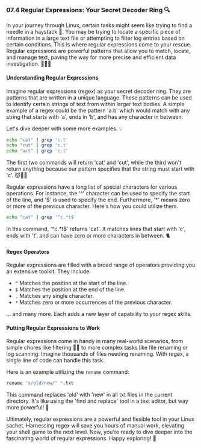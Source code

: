 ### 07.4 Regular Expressions: Your Secret Decoder Ring 🔍

In your journey through Linux, certain tasks might seem like trying to find a needle in a haystack 🌾. You may be trying to locate a specific piece of information in a large text file or attempting to filter log entries based on certain conditions. This is where regular expressions come to your rescue. Regular expressions are powerful patterns that allow you to match, locate, and manage text, paving the way for more precise and efficient data investigation. 🕵️‍♂️💼

#### Understanding Regular Expressions

Imagine regular expressions (regex) as your secret decoder ring. They are patterns that are written in a unique language. These patterns can be used to identify certain strings of text from within larger text bodies. A simple example of a regex could be the pattern 'a.b' which would match with any string that starts with 'a', ends in 'b', and has any character in between. 

Let's dive deeper with some more examples. 💡

```bash
echo "cat" | grep 'c.t'
echo "cut" | grep 'c.t'
echo "act" | grep 'c.t'
```
The first two commands will return 'cat' and 'cut', while the third won't return anything because our pattern specifies that the string must start with 'c'. 🐱🙅‍♂️

Regular expressions have a long list of special characters for various operations. For instance, the '^' character can be used to specify the start of the line, and '$' is used to specify the end. Furthermore, '*' means zero or more of the previous character. Here's how you could utilize them.

```bash
echo "cat" | grep '^c.*t$'
```
In this command, '^c.*t$' returns 'cat'. It matches lines that start with 'c', ends with 't', and can have zero or more characters in between. 🐈

#### Regex Operators

Regular expressions are filled with a broad range of operators providing you an extensive toolkit. They include:

- `^` Matches the position at the start of the line.
- `$` Matches the position at the end of the line.
- `.` Matches any single character.
- `*` Matches zero or more occurrences of the previous character.

... and many more. Each adds a new layer of capability to your regex skills. 

#### Putting Regular Expressions to Work

Regular expressions come in handy in many real-world scenarios, from simple chores like filtering 👩‍💻 to more complex tasks like file renaming or log scanning. Imagine thousands of files needing renaming. With regex, a single line of code can handle this task. 

Here is an example utilizing the `rename` command:

```bash
rename 's/old/new/' *.txt
```
This command replaces 'old' with 'new' in all txt files in the current directory. It's like using the 'find and replace' tool in a text editor, but way more powerful! 💪

Ultimately, regular expressions are a powerful and flexible tool in your Linux sachet. Harnessing regex will save you hours of manual work, elevating your shell game to the next level. Now, you're ready to dive deeper into the fascinating world of regular expressions. Happy exploring! 🚀